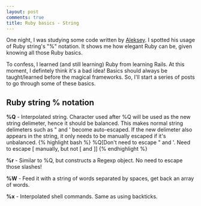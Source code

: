 ```yaml
---
layout: post
comments: true
title: Ruby basics - String
---
```

One night, I was studying some code written by [Aleksey](https://twitter.com/spyromus). I spotted his usage of Ruby string's "%" notation. It shows me how elegant Ruby can be, given knowing all those Ruby basics.

To confess, I learned (and still learning) Ruby from learning Rails. At this moment, I defintely think it's a bad idea! Basics should always be taught/learned before the magical frameworks. So, I'll start a series of posts to go through some of these basics.

## Ruby string % notation

**%Q** - Interpolated string. Character used after %Q will be used as the new string delimeter, hence it should be balanced. This makes normal string delimeters such as " and ' become auto-escaped. If the new delimeter also appears in the string, it only needs to be manually escaped if it's unbalanced.
{% highlight bash %}
%Q[Don't need to escape " and '. Need to escape \[ manually, but not [ and ]]
{% endhighlight %}

**%r** - Similar to %Q, but constructs a Regexp object. No need to escape those slashes!

**%W** - Feed it with a string of words separated by spaces, get back an array of words.

**%x** - Interpolated shell commands. Same as using backticks.